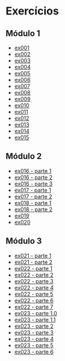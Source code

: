 # Exercícios

## Módulo 1
 - <a href="https://webertrodrigues.github.io/html-css/exercicio/ex001/index.html">ex001</a>
 - <a href="https://webertrodrigues.github.io/html-css/exercicio/ex002/index.html">ex002</a>
 - <a href="https://webertrodrigues.github.io/html-css/exercicio/ex003/index.html">ex003</a>
 - <a href="https://webertrodrigues.github.io/html-css/exercicio/ex004/index.html">ex004</a>
 - <a href="#">ex005</a>
 - <a href="https://webertrodrigues.github.io/html-css/exercicio/ex006/index.html">ex006</a>
 - <a href="https://webertrodrigues.github.io/html-css/exercicio/ex007/index.html">ex007</a>
 - <a href="https://webertrodrigues.github.io/html-css/exercicio/ex008/index.html">ex008</a>
 - <a href="https://webertrodrigues.github.io/html-css/exercicio/ex009/index.html">ex009</a>
 - <a href="https://webertrodrigues.github.io/html-css/exercicio/ex010/index.html">ex010</a>
 - <a href="https://webertrodrigues.github.io/html-css/exercicio/ex011/index.html">ex011</a>
 - <a href="https://webertrodrigues.github.io/html-css/exercicio/ex012/index.html">ex012</a>
 - <a href="https://webertrodrigues.github.io/html-css/exercicio/ex013/index.html">ex013</a>
 - <a href="https://webertrodrigues.github.io/html-css/exercicio/ex014/index.html">ex014</a>
 - <a href="https://webertrodrigues.github.io/html-css/exercicio/ex015/index.html">ex015</a>

## Módulo 2
 - <a href="https://webertrodrigues.github.io/html-css/exercicio/ex016/cor01.html">ex016 - parte 1</a>
 - <a href="https://webertrodrigues.github.io/html-css/exercicio/ex016/cor02.html">ex016 - parte 2</a>
 - <a href="https://webertrodrigues.github.io/html-css/exercicio/ex016/cor03.html">ex016 - parte 3</a>
 - <a href="https://webertrodrigues.github.io/html-css/exercicio/ex017/fonte01.html">ex017 - parte 1</a>
 - <a href="https://webertrodrigues.github.io/html-css/exercicio/ex017/fontes02.html">ex017 - parte 2</a>
 - <a href="https://webertrodrigues.github.io/html-css/exercicio/ex018/fonte01.html">ex018 - parte 1</a>
 - <a href="https://webertrodrigues.github.io/html-css/exercicio/ex018/fonte02.html">ex018 - parte 2</a>
 - <a href="https://webertrodrigues.github.io/html-css/exercicio/ex019/id.html">ex019</a>
 - <a href="https://webertrodrigues.github.io/html-css/exercicio/ex020/Links.html">ex020</a>

## Módulo 3
 - <a href="https://webertrodrigues.github.io/html-css/exercicio/ex021/caixa01.html">ex021 - parte 1</a>
 - <a href="https://webertrodrigues.github.io/html-css/exercicio/ex021/caixa02.html">ex021 - parte 2</a>
 - <a href="https://webertrodrigues.github.io/html-css/exercicio/ex022/fundo001.html">ex022 - parte 1</a>
 - <a href="https://webertrodrigues.github.io/html-css/exercicio/ex022/fundo002.html">ex022 - parte 2</a>
 - <a href="https://webertrodrigues.github.io/html-css/exercicio/ex022/fundo003.html">ex022 - parte 3</a>
 - <a href="https://webertrodrigues.github.io/html-css/exercicio/ex022/fundo004.html">ex022 - parte 4</a>
 - <a href="https://webertrodrigues.github.io/html-css/exercicio/ex022/fundo005.html">ex022 - parte 5</a>
 - <a href="https://webertrodrigues.github.io/html-css/exercicio/ex022/fundo006.html">ex022 - parte 6</a>
 - <a href="https://webertrodrigues.github.io/html-css/exercicio/ex022/fundo007.html">ex022 - parte 7</a>
 - <a href="https://webertrodrigues.github.io/html-css/exercicio/ex023/tabala001-part1.html">ex023 - parte 1.0</a>
 - <a href="https://webertrodrigues.github.io/html-css/exercicio/ex023/tabala001-part2.html">ex023 - parte 1.1</a>
 - <a href="https://webertrodrigues.github.io/html-css/exercicio/ex023/tabela002.html">ex023 - parte 2</a>
 - <a href="https://webertrodrigues.github.io/html-css/exercicio/ex023/tabela003.html">ex023 - parte 3</a>
 - <a href="https://webertrodrigues.github.io/html-css/exercicio/ex023/tabela004.html">ex023 - parte 4</a>
 - <a href="https://webertrodrigues.github.io/html-css/exercicio/ex023/tabela005.html">ex023 - parte 5</a>
 - <a href="https://webertrodrigues.github.io/html-css/exercicio/ex023/tabela006.html">ex023 - parte 6</a>
